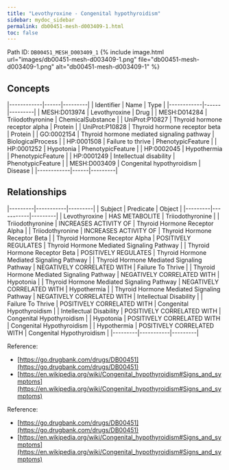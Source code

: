 ```yaml
---
title: "Levothyroxine - Congenital hypothyroidism"
sidebar: mydoc_sidebar
permalink: db00451-mesh-d003409-1.html
toc: false 
---
```



Path ID: `DB00451_MESH_D003409_1`
{% include image.html url="images/db00451-mesh-d003409-1.png" file="db00451-mesh-d003409-1.png" alt="db00451-mesh-d003409-1" %}

## Concepts

|------------|------|---------|
| Identifier | Name | Type    |
|------------|------|---------|
| MESH:D013974 | Levothyroxine | Drug |
| MESH:D014284 | Triiodothyronine | ChemicalSubstance |
| UniProt:P10827 | Thyroid hormone receptor alpha | Protein |
| UniProt:P10828 | Thyroid hormone receptor beta | Protein |
| GO:0002154 | Thyroid hormone mediated signaling pathway | BiologicalProcess |
| HP:0001508 | Failure to thrive | PhenotypicFeature |
| HP:0001252 | Hypotonia | PhenotypicFeature |
| HP:0002045 | Hypothermia | PhenotypicFeature |
| HP:0001249 | Intellectual disability | PhenotypicFeature |
| MESH:D003409 | Congenital hypothyroidism | Disease |
|------------|------|---------|

## Relationships

|---------|-----------|---------|
| Subject | Predicate | Object  |
|---------|-----------|---------|
| Levothyroxine | HAS METABOLITE | Triiodothyronine |
| Triiodothyronine | INCREASES ACTIVITY OF | Thyroid Hormone Receptor Alpha |
| Triiodothyronine | INCREASES ACTIVITY OF | Thyroid Hormone Receptor Beta |
| Thyroid Hormone Receptor Alpha | POSITIVELY REGULATES | Thyroid Hormone Mediated Signaling Pathway |
| Thyroid Hormone Receptor Beta | POSITIVELY REGULATES | Thyroid Hormone Mediated Signaling Pathway |
| Thyroid Hormone Mediated Signaling Pathway | NEGATIVELY CORRELATED WITH | Failure To Thrive |
| Thyroid Hormone Mediated Signaling Pathway | NEGATIVELY CORRELATED WITH | Hypotonia |
| Thyroid Hormone Mediated Signaling Pathway | NEGATIVELY CORRELATED WITH | Hypothermia |
| Thyroid Hormone Mediated Signaling Pathway | NEGATIVELY CORRELATED WITH | Intellectual Disability |
| Failure To Thrive | POSITIVELY CORRELATED WITH | Congenital Hypothyroidism |
| Intellectual Disability | POSITIVELY CORRELATED WITH | Congenital Hypothyroidism |
| Hypotonia | POSITIVELY CORRELATED WITH | Congenital Hypothyroidism |
| Hypothermia | POSITIVELY CORRELATED WITH | Congenital Hypothyroidism |
|---------|-----------|---------|

Reference: 
  - [https://go.drugbank.com/drugs/DB00451](https://go.drugbank.com/drugs/DB00451)
  - [https://en.wikipedia.org/wiki/Congenital_hypothyroidism#Signs_and_symptoms](https://en.wikipedia.org/wiki/Congenital_hypothyroidism#Signs_and_symptoms)

Reference: 
  - [https://go.drugbank.com/drugs/DB00451](https://go.drugbank.com/drugs/DB00451)
  - [https://en.wikipedia.org/wiki/Congenital_hypothyroidism#Signs_and_symptoms](https://en.wikipedia.org/wiki/Congenital_hypothyroidism#Signs_and_symptoms)
